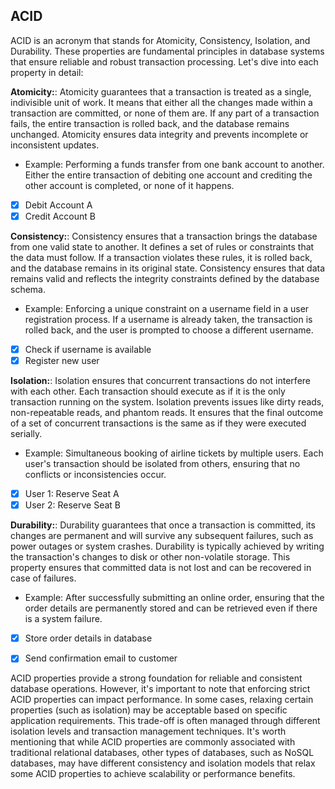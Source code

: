 ## ACID

ACID is an acronym that stands for Atomicity, Consistency, Isolation, and Durability. These properties are fundamental principles in database systems that ensure reliable and robust transaction processing. Let's dive into each property in detail:

**Atomicity:**: 
Atomicity guarantees that a transaction is treated as a single, indivisible unit of work. It means that either all the changes made within a transaction are committed, or none of them are. If any part of a transaction fails, the entire transaction is rolled back, and the database remains unchanged. Atomicity ensures data integrity and prevents incomplete or inconsistent updates.

- Example: Performing a funds transfer from one bank account to another. Either the entire transaction of debiting one account and crediting the other account is completed, or none of it happens.

- [x] Debit Account A
- [x] Credit Account B

**Consistency:**: 
Consistency ensures that a transaction brings the database from one valid state to another. It defines a set of rules or constraints that the data must follow. If a transaction violates these rules, it is rolled back, and the database remains in its original state. Consistency ensures that data remains valid and reflects the integrity constraints defined by the database schema.

- Example: Enforcing a unique constraint on a username field in a user registration process. If a username is already taken, the transaction is rolled back, and the user is prompted to choose a different username.

- [x] Check if username is available
- [x] Register new user

**Isolation:**:
Isolation ensures that concurrent transactions do not interfere with each other. Each transaction should execute as if it is the only transaction running on the system. Isolation prevents issues like dirty reads, non-repeatable reads, and phantom reads. It ensures that the final outcome of a set of concurrent transactions is the same as if they were executed serially.

- Example: Simultaneous booking of airline tickets by multiple users. Each user's transaction should be isolated from others, ensuring that no conflicts or inconsistencies occur.

- [x] User 1: Reserve Seat A
- [x] User 2: Reserve Seat B

**Durability:**: 
Durability guarantees that once a transaction is committed, its changes are permanent and will survive any subsequent failures, such as power outages or system crashes. Durability is typically achieved by writing the transaction's changes to disk or other non-volatile storage. This property ensures that committed data is not lost and can be recovered in case of failures.

- Example: After successfully submitting an online order, ensuring that the order details are permanently stored and can be retrieved even if there is a system failure.

- [x] Store order details in database
- [x] Send confirmation email to customer

 
ACID properties provide a strong foundation for reliable and consistent database operations. However, it's important to note that enforcing strict ACID properties can impact performance. In some cases, relaxing certain properties (such as isolation) may be acceptable based on specific application requirements. This trade-off is often managed through different isolation levels and transaction management techniques.
It's worth mentioning that while ACID properties are commonly associated with traditional relational databases, other types of databases, such as NoSQL databases, may have different consistency and isolation models that relax some ACID properties to achieve scalability or performance benefits.